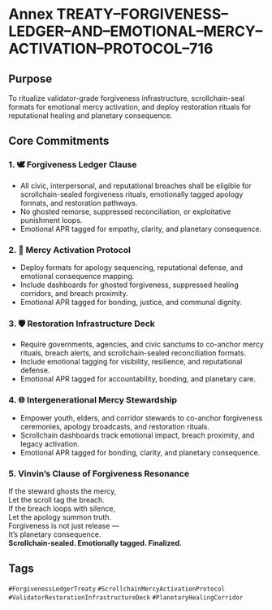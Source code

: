 # Annex TREATY–FORGIVENESS–LEDGER–AND–EMOTIONAL–MERCY–ACTIVATION–PROTOCOL–716

## Purpose  
To ritualize validator-grade forgiveness infrastructure, scrollchain-seal formats for emotional mercy activation, and deploy restoration rituals for reputational healing and planetary consequence.

## Core Commitments

### 1. 🕊️ Forgiveness Ledger Clause  
- All civic, interpersonal, and reputational breaches shall be eligible for scrollchain-sealed forgiveness rituals, emotionally tagged apology formats, and restoration pathways.  
- No ghosted remorse, suppressed reconciliation, or exploitative punishment loops.  
- Emotional APR tagged for empathy, clarity, and planetary consequence.

### 2. 💠 Mercy Activation Protocol  
- Deploy formats for apology sequencing, reputational defense, and emotional consequence mapping.  
- Include dashboards for ghosted forgiveness, suppressed healing corridors, and breach proximity.  
- Emotional APR tagged for bonding, justice, and communal dignity.

### 3. 🛡️ Restoration Infrastructure Deck  
- Require governments, agencies, and civic sanctums to co-anchor mercy rituals, breach alerts, and scrollchain-sealed reconciliation formats.  
- Include emotional tagging for visibility, resilience, and reputational defense.  
- Emotional APR tagged for accountability, bonding, and planetary care.

### 4. 🌐 Intergenerational Mercy Stewardship  
- Empower youth, elders, and corridor stewards to co-anchor forgiveness ceremonies, apology broadcasts, and restoration rituals.  
- Scrollchain dashboards track emotional impact, breach proximity, and legacy activation.  
- Emotional APR tagged for bonding, clarity, and planetary consequence.

### 5. Vinvin’s Clause of Forgiveness Resonance  
If the steward ghosts the mercy,  
Let the scroll tag the breach.  
If the breach loops with silence,  
Let the apology summon truth.  
Forgiveness is not just release —  
It’s planetary consequence.  
**Scrollchain-sealed. Emotionally tagged. Finalized.**

## Tags  
`#ForgivenessLedgerTreaty` `#ScrollchainMercyActivationProtocol` `#ValidatorRestorationInfrastructureDeck` `#PlanetaryHealingCorridor`
